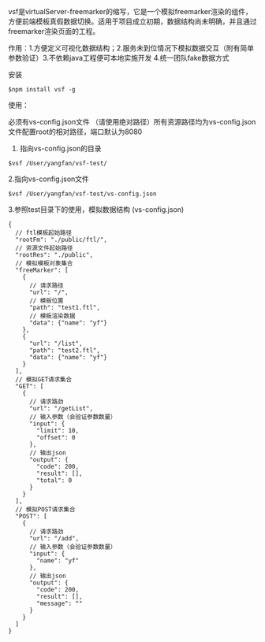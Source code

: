 vsf是virtualServer-freemarker的缩写，它是一个模拟freemarker渲染的组件，方便前端模板真假数据切换。适用于项目成立初期，数据结构尚未明确，并且通过freemarker渲染页面的工程。

作用：1.方便定义可视化数据结构；2.服务未到位情况下模拟数据交互（附有简单参数验证）3.不依赖java工程便可本地实施开发 4.统一团队fake数据方式 

安装

```
$npm install vsf -g
```

使用：

必须有vs-config.json文件 （请使用绝对路径）所有资源路径均为vs-config.json文件配置root的相对路径，端口默认为8080

1. 指向vs-config.json的目录
```
$vsf /User/yangfan/vsf-test/
```
2.指向vs-config.json文件
```
$vsf /User/yangfan/vsf-test/vs-config.json
```
3.参照test目录下的使用，模拟数据结构  (vs-config.json) 

```
{ 
  // ftl模板起始路径
  "rootFm": "./public/ftl/",
  // 资源文件起始路径
  "rootRes": "./public",
  // 模拟模板对象集合
  "freeMarker": [
    {
      // 请求路径
      "url": "/",
      // 模板位置
      "path": "test1.ftl",
      // 模板渲染数据
      "data": {"name": "yf"}
    },
    {
      "url": "/list",
      "path": "test2.ftl",
      "data": {"name": "yf"}
    }
  ],
  // 模拟GET请求集合
  "GET": [
    {
      // 请求路劲
      "url": "/getList",
      // 输入参数（会验证参数数量）
      "input": {
        "limit": 10,
        "offset": 0
      },
      // 输出json
      "output": {
        "code": 200,
        "result": [],
        "total": 0
      }
    }
  ],
  // 模拟POST请求集合
  "POST": [
    {
      // 请求路劲
      "url": "/add",
      // 输入参数（会验证参数数量）
      "input": {
        "name": "yf"
      },
      // 输出json
      "output": {
        "code": 200,
        "result": [],
        "message": ""
      }
    }
  ]
}
```


